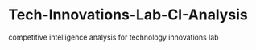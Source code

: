# Tech-Innovations-Lab-CI-Analysis
competitive intelligence analysis for technology innovations lab
